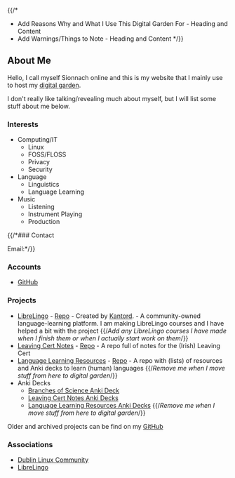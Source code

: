 
{{/*
- Add Reasons Why and What I Use This Digital Garden For - Heading and Content
- Add Warnings/Things to Note - Heading and Content
*/}}
## About Me

Hello, I call myself Sionnach online and this is my website that I mainly use to host my [digital garden](./digital-gardens/_index.md).

I don't really like talking/revealing much about myself, but I will list some stuff about me below.

### Interests

- Computing/IT
  - Linux
  - FOSS/FLOSS
  - Privacy
  - Security
- Language
  - Linguistics
  - Language Learning
- Music
  - Listening
  - Instrument Playing
  - Production

{{/*### Contact

Email:*/}}

### Accounts

- [GitHub](https://github.com/cutthroat78)

### Projects

- [LibreLingo](https://librelingo.app/) - [Repo](https://github.com/LibreLingo/LibreLingo) - Created by [Kantord](https://github.com/kantord). - A community-owned language-learning platform. I am making LibreLingo courses and I have helped a bit with the project {{/*Add any LibreLingo courses I have made when I finish them or when I actually start work on them*/}}
- [Leaving Cert Notes](https://cutthroat78.github.io/Leaving-Cert-Notes) - [Repo](https://github.com/cutthroat78/Leaving-Cert-Notes) -  A repo full of notes for the (Irish) Leaving Cert
- [Language Learning Resources](https://cutthroat78.github.io/Language-Learning-Resources) - [Repo](https://github.com/cutthroat78/Language-Learning-Resources) - A repo with (lists) of resources and Anki decks to learn (human) languages {{/*Remove me when I move stuff from here to digital garden*/}}
- Anki Decks
  - [Branches of Science Anki Deck](https://github.com/cutthroat78/Branches-of-Science-Anki-Deck)
  - [Leaving Cert Notes Anki Decks](https://github.com/cutthroat78/Leaving-Cert-Notes/tree/main/anki)
  - [Language Learning Resources Anki Decks](https://github.com/cutthroat78/Language-Learning-Resources/releases) {{/*Remove me when I move stuff from here to digital garden*/}}

Older and archived projects can be find on my [GitHub](https://github.com/cutthroat78?tab=repositories)

### Associations

- [Dublin Linux Community](https://dublinlinux.org)
- [LibreLingo](https://github.com/LibreLingo/LibreLingo)
